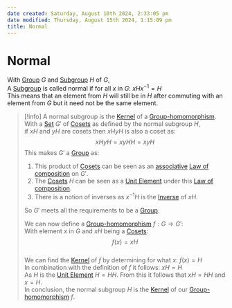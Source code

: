 ```yaml
---  
date created: Saturday, August 10th 2024, 2:33:05 pm  
date modified: Thursday, August 15th 2024, 1:15:09 pm  
title: Normal  
---  
```

# Normal  
With [Group](./Group.md) $G$ and [Subgroup](./Subgroup.md) $H$ of $G$,  
A [Subgroup](./Subgroup.md) is called normal if for all $x$ in $G$: $xHx^{-1}=H$  
This means that an element from $H$ will still be in $H$ after commuting with an element from $G$ but it need not be the same element.  
  
> [!info] A normal subgroup is the [Kernel](./Kernel.md) of a [Group-homomorphism](./Morphisms/Group-homomorphism.md).  
> With a [Set](../Sets/Set.md) $G'$ of [Cosets](./Coset.md) as defined by the normal subgroup $H$,  
> if $xH$ and $yH$ are cosets then $xHyH$ is also a coset as:  
> $$xHyH = xyHH=xyH$$ This makes $G'$ a [Group](./Group.md) as:  
> 1. This product of [Cosets](./Coset.md) can be seen as an [associative](../Associativity.md) [Law of composition](../Law20of20composition.md) on $G'$.  
> 2. The [Cosets](./Coset.md) $H$ can be seen as a [Unit Element](../Unit20Element.md) under this [Law of composition](../Law20of20composition.md).  
> 3. There is a notion of inverses as $x^{-1}H$ is the [Inverse](../Inverse.md) of $xH$.  
>   
> So $G'$ meets all the requirements to be a [Group](./Group.md).  
>  
>We can now define a [Group-homomorphism](./Morphisms/Group-homomorphism.md) $f: G \rightarrow G'$:  
>With element $x$ in $G$ and $xH$ being a [Cosets](./Coset.md): $$f(x)=xH$$  
>We can find the [Kernel](./Kernel.md) of $f$ by determining for what $x$: $f(x)=H$  
>In combination with the definition of $f$ it follows: $xH=H$  
>As $H$ is the [Unit Element](../Unit20Element.md) $H=HH$. From this it follows that $xH=HH$ and $x=H$.  
>In conclusion, the normal subgroup $H$ is the [Kernel](./Kernel.md) of our [Group-homomorphism](./Morphisms/Group-homomorphism.md) $f$.  
  
